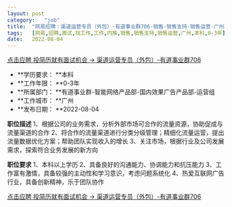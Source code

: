 ```yaml
---
layout:	post
category:	"job"
title:	"网易招聘：渠道运营专员（外包）-有道事业群706-销售-销售支持-销售运营-广州本科0-3年"
tags:	[网易,招聘,面试,找工作,工作,内推,销售,销售支持,销售运营,广州,本科,0-3年]
date:	2022-08-04
---
```


[点击应聘 投简历就有面试机会 -> 渠道运营专员（外包）-有道事业群706](http://mobile.bole.netease.com/bole/boleDetail?id=42097&employeeId=346f03c3cda5f04c&key=all)



- **学历要求： **本科
- **工作年限： **0-3年
- **所属部门： **有道事业群-智能网络产品部-国内效果广告产品部-运营组
- **工作城市： **广州
- **发布日期： **2022-08-04



**职位描述**
1、根据公司的业务需求，分析外部市场可合作的流量资源，协助促成与流量渠道的合作
2、将合作的流量渠道进行分类分级管理；精细化流量运营，提出流量数据优化方案；帮助团队实现收入的增长
3、关注市场，根据行业及公司发展需求，探索符合业务发展的新方向





**职位要求**
1、本科以上学历 
2、具备良好的沟通能力、协调能力和抗压能力
3、工作富有激情，具备较强的主动性和学习意识，考虑问题系统化
4、热爱互联网广告行业，具备创新精神，乐于团队协作



[点击应聘 投简历就有面试机会 -> 渠道运营专员（外包）-有道事业群706](http://mobile.bole.netease.com/bole/boleDetail?id=42097&employeeId=346f03c3cda5f04c&key=all)